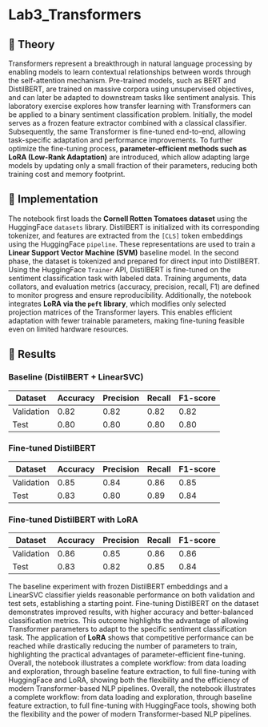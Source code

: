 # Lab3_Transformers

## 🔹 Theory
Transformers represent a breakthrough in natural language processing by enabling models to learn contextual relationships between words through the self-attention mechanism. Pre-trained models, such as BERT and DistilBERT, are trained on massive corpora using unsupervised objectives, and can later be adapted to downstream tasks like sentiment analysis. This laboratory exercise explores how transfer learning with Transformers can be applied to a binary sentiment classification problem. Initially, the model serves as a frozen feature extractor combined with a classical classifier. Subsequently, the same Transformer is fine-tuned end-to-end, allowing task-specific adaptation and performance improvements. To further optimize the fine-tuning process, **parameter-efficient methods such as LoRA (Low-Rank Adaptation)** are introduced, which allow adapting large models by updating only a small fraction of their parameters, reducing both training cost and memory footprint.   

## 🔹 Implementation
The notebook first loads the **Cornell Rotten Tomatoes dataset** using the HuggingFace `datasets` library. DistilBERT is initialized with its corresponding tokenizer, and features are extracted from the `[CLS]` token embeddings using the HuggingFace `pipeline`. These representations are used to train a **Linear Support Vector Machine (SVM)** baseline model. In the second phase, the dataset is tokenized and prepared for direct input into DistilBERT. Using the HuggingFace `Trainer` API, DistilBERT is fine-tuned on the sentiment classification task with labeled data. Training arguments, data collators, and evaluation metrics (accuracy, precision, recall, F1) are defined to monitor progress and ensure reproducibility. Additionally, the notebook integrates **LoRA via the `peft` library**, which modifies only selected projection matrices of the Transformer layers. This enables efficient adaptation with fewer trainable parameters, making fine-tuning feasible even on limited hardware resources.

## 🔹 Results

### Baseline (DistilBERT + LinearSVC) 
| Dataset      | Accuracy | Precision | Recall | F1-score |
|--------------|----------|-----------|--------|----------|
| Validation   | 0.82     | 0.82      | 0.82   | 0.82     |
| Test         | 0.80     | 0.80      | 0.80   | 0.80     |

### Fine-tuned DistilBERT
| Dataset      | Accuracy | Precision | Recall | F1-score |
|--------------|----------|-----------|--------|----------|
| Validation   | 0.85     | 0.84      | 0.86   | 0.85     |
| Test         | 0.83     | 0.80      | 0.89   | 0.84     |

### Fine-tuned DistilBERT with LoRA
| Dataset      | Accuracy | Precision | Recall | F1-score |
|--------------|----------|-----------|--------|----------|
| Validation   | 0.86     | 0.85      | 0.86   | 0.86     |
| Test         | 0.83     | 0.82      | 0.85   | 0.84     |

The baseline experiment with frozen DistilBERT embeddings and a LinearSVC classifier yields reasonable performance on both validation and test sets, establishing a starting point. Fine-tuning DistilBERT on the dataset demonstrates improved results, with higher accuracy and better-balanced classification metrics. This outcome highlights the advantage of allowing Transformer parameters to adapt to the specific sentiment classification task.
The application of **LoRA** shows that competitive performance can be reached while drastically reducing the number of parameters to train, highlighting the practical advantages of parameter-efficient fine-tuning. Overall, the notebook illustrates a complete workflow: from data loading and exploration, through baseline feature extraction, to full fine-tuning with HuggingFace and LoRA, showing both the flexibility and the efficiency of modern Transformer-based NLP pipelines.
Overall, the notebook illustrates a complete workflow: from data loading and exploration, through baseline feature extraction, to full fine-tuning with HuggingFace tools, showing both the flexibility and the power of modern Transformer-based NLP pipelines.
